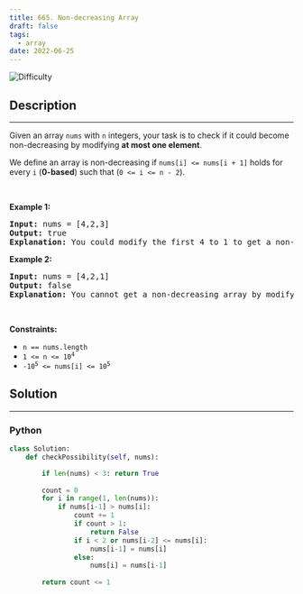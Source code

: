 ```yaml
---
title: 665. Non-decreasing Array
draft: false
tags: 
  - array
date: 2022-06-25
---
```


![Difficulty](https://img.shields.io/badge/Difficulty-Medium-blue.svg)

## Description

---
<p>Given an array <code>nums</code> with <code>n</code> integers, your task is to check if it could become non-decreasing by modifying <strong>at most one element</strong>.</p>

<p>We define an array is non-decreasing if <code>nums[i] &lt;= nums[i + 1]</code> holds for every <code>i</code> (<strong>0-based</strong>) such that (<code>0 &lt;= i &lt;= n - 2</code>).</p>

<p>&nbsp;</p>
<p><strong class="example">Example 1:</strong></p>

<pre>
<strong>Input:</strong> nums = [4,2,3]
<strong>Output:</strong> true
<strong>Explanation:</strong> You could modify the first 4 to 1 to get a non-decreasing array.
</pre>

<p><strong class="example">Example 2:</strong></p>

<pre>
<strong>Input:</strong> nums = [4,2,1]
<strong>Output:</strong> false
<strong>Explanation:</strong> You cannot get a non-decreasing array by modifying at most one element.
</pre>

<p>&nbsp;</p>
<p><strong>Constraints:</strong></p>

<ul>
	<li><code>n == nums.length</code></li>
	<li><code>1 &lt;= n &lt;= 10<sup>4</sup></code></li>
	<li><code>-10<sup>5</sup> &lt;= nums[i] &lt;= 10<sup>5</sup></code></li>
</ul>


## Solution

---
### Python
``` py title='non-decreasing-array'
class Solution:
    def checkPossibility(self, nums):

        if len(nums) < 3: return True
        
        count = 0
        for i in range(1, len(nums)):
            if nums[i-1] > nums[i]:
                count += 1
                if count > 1:
                    return False
                if i < 2 or nums[i-2] <= nums[i]:
                    nums[i-1] = nums[i]
                else:
                    nums[i] = nums[i-1]
                
        return count <= 1

```

